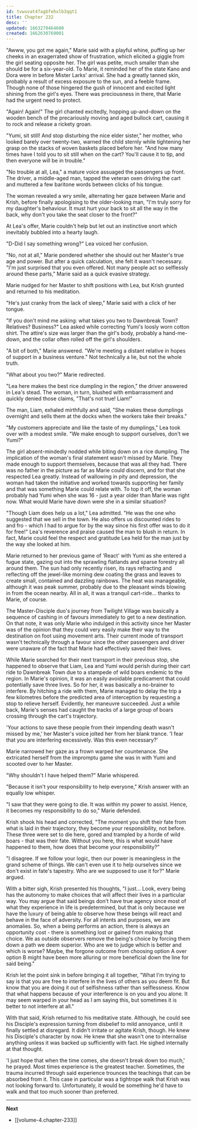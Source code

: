 ```yaml
---
id: tvwuvat47agbfehxlb3qqt1
title: Chapter 232
desc: ''
updated: 1663270464600
created: 1662630769001
---
```


"Awww, you got me again," Marie said with a playful whine, puffing up her cheeks in an exagerrated show of frustration, which elicited a giggle from the girl seating opposite her. The girl was petite, much smaller than she should be for a six-year-old. To Marie, it reminded her of the state Kano and Dora were in before Mister Larks' arrival. She had a greatly tanned skin, probably a result of excess exposure to the sun, and a feeble frame. Though none of those hingered the gush of innocent and excited light shining from the girl's eyes. There was preciousness in there, that Marie had the urgent need to protect.

"Again! Again!" The girl chanted excitedly, hopping up-and-down on the wooden bench of the precariously moving and aged bullock cart, causing it to rock and release a rickety groan.

"Yumi, sit still! And stop disturbing the nice elder sister," her mother, who looked barely over twenty-two, warned the child sternly while tightening her grasp on the stacks of woven baskets placed before her. "And how many times have I told you to sit still when on the cart? You'll cause it to tip, and then everyone will be in trouble."

"No trouble at all, Lea," a mature voice assuaged the passengers up front. The driver, a middle-aged man, tapped the veteran oxen driving the cart and muttered a few baritone words between clicks of his tongue.

The woman revealed a wry smile, alternating her gaze between Marie and Krish, before finally apologising to the older-looking man, "I'm truly sorry for my daughter's behaviour. It must hurt your back to sit all the way in the back, why don't you take the seat closer to the front?"

At Lea's offer, Marie couldn't help but let out an instinctive snort which inevitably bubbled into a hearty laugh.

"D-Did I say something wrong?" Lea voiced her confusion.

"No, not at all," Marie pondered whether she should out her Master's true age and power. But after a quick calculation, she felt it wasn't necessary. "I'm just surprised that you even offered. Not many people act so selflessly around these parts," Marie said as a quick evasive strategy.

Marie nudged for her Master to shift positions with Lea, but Krish grunted and returned to his meditation.

"He's just cranky from the lack of sleep," Marie said with a click of her tongue.

"If you don't mind me asking: what takes you two to Dawnbreak Town? Relatives? Business?" Lea asked while correcting Yumi's loosly worn cotton shirt. The attire's size was larger than the girl's body, probably a hand-me-down, and the collar often rolled off the girl's shoulders.

"A bit of both," Marie answered. "We're meeting a distant relative in hopes of support in a business venture." Not technically a lie, but not the whole truth.

"What about you two?" Marie redirected.

"Lea here makes the best rice dumpling in the region," the driver answered in Lea's stead. The woman, in turn, blushed with embarrassment and quickly denied those claims, "That's not true! Liam!"

The man, Liam, exhaled mirthfully and said, "She makes these dumplings overnight and sells them at the docks when the workers take their breaks."

"My customers appreciate and like the taste of my dumplings," Lea took over with a modest smile. "We make enough to support ourselves, don't we Yumi?"

The girl absent-mindedly nodded while biting down on a rice dumpling. The implication of the woman's final statement wasn't missed by Marie. They made enough to support themselves, because that was all they had. There was no father in the picture as far as Marie could discern, and for that she respected Lea greatly. Instead of wallowing in pity and depression, the woman had taken the initiative and worked towards supporting her family and that was something Marie could relate with. To top it off, the woman probably had Yumi when she was 16 - just a year older than Marie was right now. What would Marie have down were she in a similar situation?

"Though Liam does help us a lot," Lea admitted. "He was the one who suggested that we sell in the town. He also offers us discounted rides to and fro - which I had to argue for by the way since his first offer was to do it for free!" Lea's reverence and praise caused the man to blush in return. In fact, Marie could feel the respect and gratitude Lea held for the man just by the way she looked at him.

Marie returned to her previous game of 'React' with Yumi as she entered a fugue state, gazing out into the sprawling flatlands and sparse forestry all around them. The sun had only recently risen, its rays refracting and reflecting off the jewel-like morning dew coating the grass and leaves to create small, contained and dazzling rainbows. The heat was manageable, although it was peak summer, probably due to the pleasant winds blowing in from the ocean nearby. All in all, it was a tranquil cart-ride... thanks to Marie, of course.

The Master-Disciple duo's journey from Twilight Village was basically a sequence of cashing in of favours immediately to get to a new destination. On that note, it was only Marie who indulged in this activity since her Master was of the opinion that they could very easily make their way to the destination on foot using movement arts. Their current mode of transport wasn't technically through a favour since the other passengers and driver were unaware of the fact that Marie had effectively saved their lives.

While Marie searched for their next transport in their previous stop, she happened to observe that Liam, Lea and Yumi would perish during their cart ride to Dawnbreak Town due to a stampede of wild boars endemic to the region. In Marie's opinion, it was an easily avoidable predicament that could potentially save three lives. So for her, it was basically a no-brainer to interfere. By hitching a ride with them, Marie managed to delay the trip a few kilometres before the predicted area of interception by requesting a stop to relieve herself. Evidently, her maneuvre succeeded. Just a while back, Marie's senses had caught the tracks of a large group of boars crossing through the cart's trajectory. 

'Your actions to save these people from their impending death wasn't missed by me,' her Master's voice jolted her from her blank trance. 'I fear that you are interfering excessively. Was this even necessary?'

Marie narrowed her gaze as a frown warped her countenance. She extricated herself from the impromptu game she was in with Yumi and scooted over to her Master.

"Why shouldn't I have helped them?" Marie whispered.

"Because it isn't your responsibility to help everyone," Krish answer with an equally low whisper.

"I saw that they were going to die. It was within my power to assist. Hence, it becomes my responsibility to do so," Marie defended.

Krish shook his head and corrected, "The moment you shift their fate from what is laid in their trajectory, they become your responsibility, not before. These three were set to die here, gored and trampled by a horde of wild boars - that was their fate. Without you here, this is what would have happened to them, how does that become your responsibility?"

"I disagree. If we follow your logic, then our power is meaningless in the grand scheme of things. We can't even use it to help ourselves since we don't exist in fate's tapestry. Who are we supposed to use it for?" Marie argued.

With a bitter sigh, Krish presented his thoughts, "I just... Look, every being has the autonomy to make choices that will affect their lives in a particular way. You may argue that said beings don't have true agency since most of what they experience in life is predetermined, but that is only because we have the luxury of being able to observe how these beings will react and behave in the face of adversity. For all intents and purposes, we are anomalies. So, when a being performs an action, there is always an opportunity cost - there is something lost or gained from making that choice. We as outside observers remove the being's choice by forcing them down a path we deem superior. Who are we to judge which is better and which is worse? Maybe, the forgone outcome from choosing option A over option B might have been more alluring or more beneficial down the line for said being."

Krish let the point sink in before bringing it all together, "What I'm trying to say is that you are free to interfere in the lives of others as you deem fit. But know that you are doing it out of selfishness rather than selflessness. Know that what happens because of your interference is on you and you alone. It may seem warped in your head as I am saying this, but sometimes it is better to not interfere at all."

With that said, Krish returned to his meditative state. Although, he could see his Disciple's expression turning from disbelief to mild annoyance, until it finally settled at disregard. It didn't irritate or agitate Krish, though. He knew his Disciple's character by now. He knew that she wasn't one to internalise anything unless it was backed up sufficiently with fact. He sighed internally at that thought.

'I just hope that when the time comes, she doesn't break down too much,' he prayed. Most times experience is the greatest teacher. Sometimes, the trauma incurred through said experience trounces the teachings that can be absorbed from it. This case in particular was a tightrope walk that Krish was not looking forward to. Unfortunately, it would be something he'd have to walk and that too much sooner than preferred.

____

**Next**
* [[volume-4.chapter-233]]